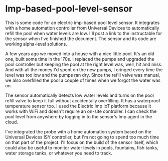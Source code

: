 # Imp-based-pool-level-sensor
This is some code for an electric imp-based pool level sensor. It integrates with a home automation controller from Universal Devices to automatically refill the pool when water levels are low. I'll post a link to the instructable for the sensor when I've finished the document. The sensor and its code are working alpha-level solutions.

A few years ago we moved into a house with a nice little pool. It's an old one, built some time in the '70s. I replaced the pumps and upgraded the pool controller but keeping the pool at the right level was, well, hit and miss. And with all the money I'd spent on the new pumps, I cringed every time the level was too low and the pumps ran dry. Since the refill valve was manual, we also overfilled the pool a couple of times when we forgot the water was on.

The sensor automatically detects low water levels and turns on the pool refill valve to keep it full without accidentally overfilling. It has a waterproof temperature sensor too. I used the Electric Imp IoT platform because it works with WiFi and doesn't require an on-site controller. I can check the pool level from anywhere by logging in to the sensor's Imp agent in the cloud.

I've integrated the probe with a home automation system based on the Universal Devices ISY controller, but I'm not going to spend too much time on that part of the project. I'll focus on the build of the sensor itself, which could also be useful to monitor water levels in pools, fountains, fish tanks, water storage tanks, or whatever you need to track.

